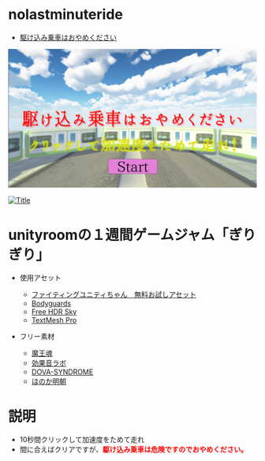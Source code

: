 # nolastminuteride
 - [駆け込み乗車はおやめください](https://hhdfgg.github.io/nolastminuteride/WebGL/)
 
[![Title](Image/Giri_Title.jpg)](https://hhdfgg.github.io/nolastminuteride/WebGL/)

[![Title](Image/Giri_Game.gif)](https://hhdfgg.github.io/nolastminuteride/WebGL/)

# unityroomの１週間ゲームジャム「ぎりぎり」
 - 使用アセット
   - [ファイティングユニティちゃん　無料お試しアセット](https://assetstore.unity.com/packages/3d/animations/hq-fighting-animation-free-33478)
   - [Bodyguards](https://assetstore.unity.com/packages/3d/characters/humanoids/bodyguards-31711)
   - [Free HDR Sky](https://assetstore.unity.com/packages/2d/textures-materials/sky/free-hdr-sky-61217)
   - [TextMesh Pro](https://assetstore.unity.com/packages/essentials/beta-projects/textmesh-pro-84126)

- フリー素材
  - [魔王魂](https://maoudamashii.jokersounds.com/)
  - [効果音ラボ](https://soundeffect-lab.info/)
  - [DOVA-SYNDROME](https://dova-s.jp/)
  - [ほのか明朝](http://font.gloomy.jp/honoka-mincho-dl.html)
 
# 説明
 - 10秒間クリックして加速度をためて走れ
 - 間に合えばクリアですが、<font color="Red"><b>駆け込み乗車は危険ですのでおやめください。</b></font>
